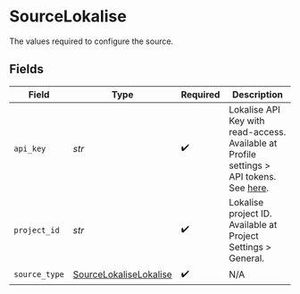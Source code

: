 # SourceLokalise

The values required to configure the source.


## Fields

| Field                                                                                                                                                           | Type                                                                                                                                                            | Required                                                                                                                                                        | Description                                                                                                                                                     |
| --------------------------------------------------------------------------------------------------------------------------------------------------------------- | --------------------------------------------------------------------------------------------------------------------------------------------------------------- | --------------------------------------------------------------------------------------------------------------------------------------------------------------- | --------------------------------------------------------------------------------------------------------------------------------------------------------------- |
| `api_key`                                                                                                                                                       | *str*                                                                                                                                                           | :heavy_check_mark:                                                                                                                                              | Lokalise API Key with read-access. Available at Profile settings > API tokens. See <a href="https://docs.lokalise.com/en/articles/1929556-api-tokens">here</a>. |
| `project_id`                                                                                                                                                    | *str*                                                                                                                                                           | :heavy_check_mark:                                                                                                                                              | Lokalise project ID. Available at Project Settings > General.                                                                                                   |
| `source_type`                                                                                                                                                   | [SourceLokaliseLokalise](../../models/shared/sourcelokaliselokalise.md)                                                                                         | :heavy_check_mark:                                                                                                                                              | N/A                                                                                                                                                             |